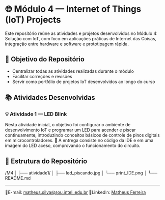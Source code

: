 # 🌐 Módulo 4 — Internet of Things (IoT) Projects

Este repositório reúne as atividades e projetos desenvolvidos no Módulo 4: Solução com IoT, com foco em aplicações práticas de Internet das Coisas, integração entre hardware e software e prototipagem rápida.

## 🎯 Objetivo do Repositório

- Centralizar todas as atividades realizadas durante o módulo
- Facilitar correções e revisões
- Servir como portfólio de projetos IoT desenvolvidos ao longo do curso

## 📚 Atividades Desenvolvidas
### 💡 Atividade 1 — LED Blink

Nesta atividade inicial, o objetivo foi configurar o ambiente de desenvolvimento IoT e programar um LED para acender e piscar continuamente, introduzindo conceitos básicos de controle de pinos digitais em microcontroladores.
📸 A entrega consiste no código da IDE e em uma imagem do LED aceso, comprovando o funcionamento do circuito.

## 📂 Estrutura do Repositório

/M4
│
├── atividade1/
│   ├── led_piscando.jpg
│   └── print_IDE.png
│
└── README.md

--- 
💬E-mail: matheus.silva@sou.inteli.edu.br 
📶LinkedIn: [Matheus Ferreira](https://www.linkedin.com/in/matheusferreiradasilva-/)